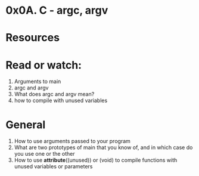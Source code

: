 # 0x0A. C - argc, argv


# Resources


# Read or watch:


1. Arguments to main
2. argc and argv
3. What does argc and argv mean?
4. how to compile with unused variables


# General

1. How to use arguments passed to your program
2. What are two prototypes of main that you know of, and in which case do you use one or the other
3. How to use __attribute__((unused)) or (void) to compile functions with unused variables or parameters
